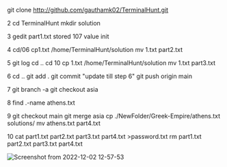 git clone 
http://github.com/gauthamk02/TerminalHunt.git

2   cd TerminalHunt
    mkdir solution
    
3   gedit part1.txt stored 107 value init

4   cd/06
    cp1.txt /home/TerminalHunt/solution
    mv 1.txt part2.txt
    
5   git log
    cd ..
    cd 10
    cp 1.txt /home/TerminalHunt/solution
    mv 1.txt part3.txt
    
6   cd ..
    git add .
    git commit "update till step 6"
    git push origin main 
    
7   git branch -a
    git checkout asia
    
    
8   find .-name athens.txt

9   git checkout main
    git merge asia
    cp ./NewFolder/Greek-Empire/athens.txt solutions/
    mv athens.txt part4.txt
    
10  cat part1.txt part2.txt part3.txt part4.txt >password.txt
    rm part1.txt part2.txt part3.txt part4.txt
    
    
    
![Screenshot from 2022-12-02 12-57-53](https://user-images.githubusercontent.com/92038378/205297003-206b541a-2f89-4f72-89a2-b62f5c1a8dab.jpg)
